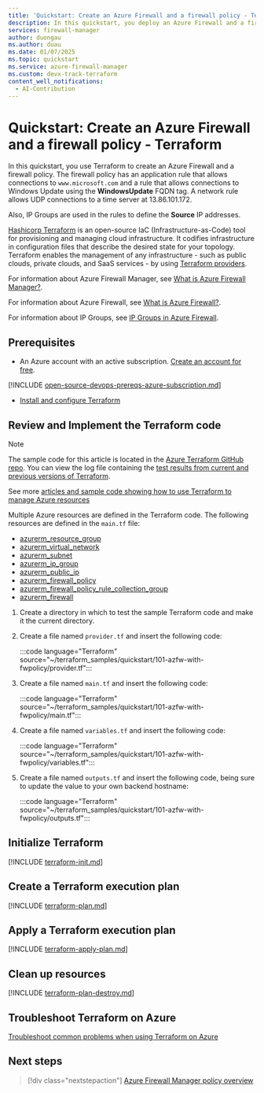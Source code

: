 ```yaml
---
title: 'Quickstart: Create an Azure Firewall and a firewall policy - Terraform'
description: In this quickstart, you deploy an Azure Firewall and a firewall policy using Terraform.
services: firewall-manager
author: duongau
ms.author: duau
ms.date: 01/07/2025
ms.topic: quickstart
ms.service: azure-firewall-manager
ms.custom: devx-track-terraform
content_well_notifications:
  - AI-Contribution
---
```


# Quickstart: Create an Azure Firewall and a firewall policy - Terraform

In this quickstart, you use Terraform to create an Azure Firewall and a firewall policy. The firewall policy has an application rule that allows connections to `www.microsoft.com` and a rule that allows connections to Windows Update using the **WindowsUpdate** FQDN tag. A network rule allows UDP connections to a time server at 13.86.101.172.

Also, IP Groups are used in the rules to define the **Source** IP addresses.

[Hashicorp Terraform](https://www.terraform.io/) is an open-source IaC (Infrastructure-as-Code) tool for provisioning and managing cloud infrastructure. It codifies infrastructure in configuration files that describe the desired state for your topology. Terraform enables the management of any infrastructure - such as public clouds, private clouds, and SaaS services - by using [Terraform providers](https://www.terraform.io/language/providers).  

For information about Azure Firewall Manager, see [What is Azure Firewall Manager?](overview.md).

For information about Azure Firewall, see [What is Azure Firewall?](../firewall/overview.md).

For information about IP Groups, see [IP Groups in Azure Firewall](../firewall/ip-groups.md).

## Prerequisites

- An Azure account with an active subscription. [Create an account for free](https://azure.microsoft.com/pricing/purchase-options/azure-account?cid=msft_learn).

[!INCLUDE [open-source-devops-prereqs-azure-subscription.md](~/azure-dev-docs-pr/articles/includes/open-source-devops-prereqs-azure-subscription.md)]

- [Install and configure Terraform](/azure/developer/terraform/quickstart-configure)

## Review and Implement the Terraform code

> [!NOTE]
> The sample code for this article is located in the [Azure Terraform GitHub repo](https://github.com/Azure/terraform/tree/master/quickstart/101-front-door-classic). You can view the log file containing the [test results from current and previous versions of Terraform](https://github.com/Azure/terraform/tree/master/quickstart/101-front-door-classic/TestRecord.md).
>
> See more [articles and sample code showing how to use Terraform to manage Azure resources](/azure/terraform)

Multiple Azure resources are defined in the Terraform code. The following resources are defined in the `main.tf` file:

- [azurerm_resource_group](https://registry.terraform.io/providers/hashicorp/azurerm/latest/docs/resources/resource_group)
- [azurerm_virtual_network](https://registry.terraform.io/providers/hashicorp/azurerm/latest/docs/resources/virtual_network)
- [azurerm_subnet](https://registry.terraform.io/providers/hashicorp/azurerm/latest/docs/resources/subnet)
- [azurerm_ip_group](https://registry.terraform.io/providers/hashicorp/azurerm/latest/docs/resources/ip_group)
- [azurerm_public_ip](https://registry.terraform.io/providers/hashicorp/azurerm/latest/docs/resources/public_ip)
- [azurerm_firewall_policy](https://registry.terraform.io/providers/hashicorp/azurerm/latest/docs/resources/firewall_policy)
- [azurerm_firewall_policy_rule_collection_group](https://registry.terraform.io/providers/hashicorp/azurerm/latest/docs/resources/firewall_policy_rule_collection_group)
- [azurerm_firewall](https://registry.terraform.io/providers/hashicorp/azurerm/latest/docs/resources/firewall)

1. Create a directory in which to test the sample Terraform code and make it the current directory.

1. Create a file named `provider.tf` and insert the following code:

    :::code language="Terraform" source="~/terraform_samples/quickstart/101-azfw-with-fwpolicy/provider.tf":::

1. Create a file named `main.tf` and insert the following code:

    :::code language="Terraform" source="~/terraform_samples/quickstart/101-azfw-with-fwpolicy/main.tf":::

1. Create a file named `variables.tf` and insert the following code:

    :::code language="Terraform" source="~/terraform_samples/quickstart/101-azfw-with-fwpolicy/variables.tf":::

1. Create a file named `outputs.tf` and insert the following code, being sure to update the value to your own backend hostname:

    :::code language="Terraform" source="~/terraform_samples/quickstart/101-azfw-with-fwpolicy/outputs.tf":::

## Initialize Terraform

[!INCLUDE [terraform-init.md](~/azure-dev-docs-pr/articles/terraform/includes/terraform-init.md)]

## Create a Terraform execution plan

[!INCLUDE [terraform-plan.md](~/azure-dev-docs-pr/articles/terraform/includes/terraform-plan.md)]

## Apply a Terraform execution plan

[!INCLUDE [terraform-apply-plan.md](~/azure-dev-docs-pr/articles/terraform/includes/terraform-apply-plan.md)]

## Clean up resources

[!INCLUDE [terraform-plan-destroy.md](~/azure-dev-docs-pr/articles/terraform/includes/terraform-plan-destroy.md)]

## Troubleshoot Terraform on Azure

[Troubleshoot common problems when using Terraform on Azure](/azure/developer/terraform/troubleshoot)

## Next steps

> [!div class="nextstepaction"]
> [Azure Firewall Manager policy overview](policy-overview.md)
